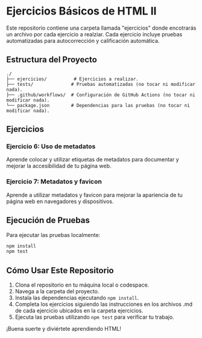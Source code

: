 # Ejercicios Básicos de HTML II

Este repositorio contiene una carpeta llamada "ejercicios" donde encotrarás un archivo por cada ejercicio a realziar. Cada ejercicio incluye pruebas automatizadas para autocorrección y calificación automática.

## Estructura del Proyecto

```
./
├── ejercicios/          # Ejercicios a realizar.
├── tests/              # Pruebas automatizadas (no tocar ni modificar nada).
├── .github/workflows/  # Configuración de GitHub Actions (no tocar ni modificar nada).
└── package.json        # Dependencias para las pruebas (no tocar ni modificar nada).
```

## Ejercicios

### Ejercicio 6: Uso de metadatos
Aprende colocar y utilizar etiquetas de metadatos para documentar y mejorar la accesibilidad de tu página web.

### Ejercicio 7: Metadatos y favicon
Aprende a utilizar metadatos y favicon para mejorar la apariencia de tu página web en navegadores y dispositivos.

## Ejecución de Pruebas

Para ejecutar las pruebas localmente:

```bash
npm install
npm test
```

## Cómo Usar Este Repositorio

1. Clona el repositorio en tu máquina local o codespace.
2. Navega a la carpeta del proyecto.
3. Instala las dependencias ejecutando `npm install`.
4. Completa los ejercicios siguiendo las instrucciones en los archivos .md de cada ejercicio ubicados en la carpeta ejercicios.
5. Ejecuta las pruebas utilizando `npm test` para verificar tu trabajo.

¡Buena suerte y diviértete aprendiendo HTML!